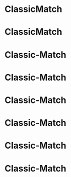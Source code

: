 # ClassicMatch
# ClassicMatch
# Classic-Match
# Classic-Match
# Classic-Match
# Classic-Match
# Classic-Match
# Classic-Match
